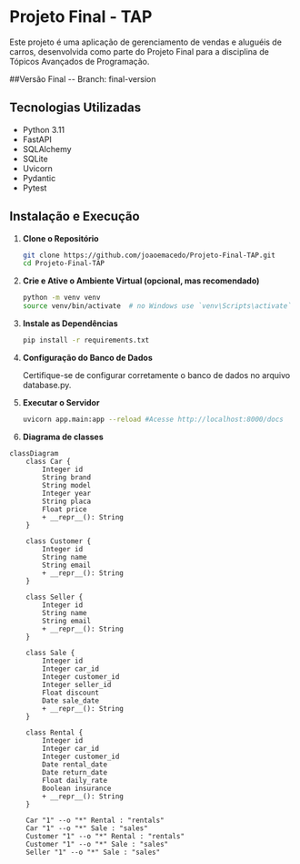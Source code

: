 # Projeto Final - TAP

Este projeto é uma aplicação de gerenciamento de vendas e aluguéis de carros, desenvolvida como parte do Projeto Final para a disciplina de Tópicos Avançados de Programação.

##Versão Final -- Branch: final-version

## Tecnologias Utilizadas

- Python 3.11
- FastAPI
- SQLAlchemy
- SQLite
- Uvicorn
- Pydantic
- Pytest

## Instalação e Execução

1. **Clone o Repositório**

   ```bash
   git clone https://github.com/joaoemacedo/Projeto-Final-TAP.git
   cd Projeto-Final-TAP
   ```

2. **Crie e Ative o Ambiente Virtual (opcional, mas recomendado)**

    ```bash
    python -m venv venv
    source venv/bin/activate  # no Windows use `venv\Scripts\activate`
    ```

3. **Instale as Dependências**

    ```bash
    pip install -r requirements.txt
    ```

4. **Configuração do Banco de Dados**

    Certifique-se de configurar corretamente o banco de dados no arquivo database.py.

5. **Executar o Servidor**

    ```bash
    uvicorn app.main:app --reload #Acesse http://localhost:8000/docs
    ```


6. **Diagrama de classes**

```mermaid
classDiagram
    class Car {
        Integer id
        String brand
        String model
        Integer year
        String placa
        Float price
        + __repr__(): String
    }

    class Customer {
        Integer id
        String name
        String email
        + __repr__(): String
    }

    class Seller {
        Integer id
        String name
        String email
        + __repr__(): String
    }

    class Sale {
        Integer id
        Integer car_id
        Integer customer_id
        Integer seller_id
        Float discount
        Date sale_date
        + __repr__(): String
    }

    class Rental {
        Integer id
        Integer car_id
        Integer customer_id
        Date rental_date
        Date return_date
        Float daily_rate
        Boolean insurance
        + __repr__(): String
    }

    Car "1" --o "*" Rental : "rentals"
    Car "1" --o "*" Sale : "sales"
    Customer "1" --o "*" Rental : "rentals"
    Customer "1" --o "*" Sale : "sales"
    Seller "1" --o "*" Sale : "sales"

